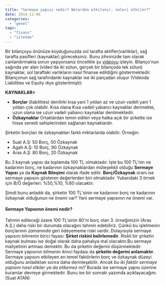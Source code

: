 ```yaml
---
title: "Sermaye yapısı nedir? Nelerden etkilenir, neleri etkiler?"
date: 2014-11-06
categories: 
  - "genel"
tags: 
  - "finans"
  - "isletme"
---
```


Bir bilançoyu önünüze koyduğunuzda sol tarafta aktifler(varlıklar), sağ tarafta pasifleri (kaynaklar) göreceksiniz. Bunu zihninizde tam olarak canlandırmakta sorun yaşıyorsanız öncelikle şu [videoyu](http://www.investopedia.com/video/play/introduction-balance-sheet/) izleyin. Bilanço'nun sağında yer alan (video'da iki sütun, gerçek bir bilançoda tek sütun) kaynaklar, sol taraftaki varlıkların nasıl finanse edildiğini göstermektedir. Bilançonun sağ tarafındanki kaynaklar ise iki parçadan oluşur (Videoda Liabilities ve Equity diye gösterilmişti):

**KAYNAKLAR=**

- **Borçlar** (liabilities) denilirki kısa yani 1 yıldan az ve uzun vadeli yani 1 yıldan çok olabilir. Kısa olana Kısa vadeli yabancı kaynaklar denmekte, uzun olana ise uzun vadeli yabancı kaynaklar denilmektedir.
- **Özkaynaklar** Ortaklardan temin edilen veya halka açık bir şirkette ise hisse senedi sahiplerinden sağlanan kaynaklardır.

Şirketin borçları ile özkaynakları farklı miktarlarda olabilir. Örneğin:

- Suat A.Ş: 50 Borç, 50 Özkaynak
- Agah A.Ş: 10 Borç, 90 Özkaynak
- Aras A.Ş: 80 Borç, 20 Özkaynak

Bu 3 kaynak yapısı da toplamda 100 TL olmaktadır. İşte bu 100 TL'nin ne kadarının borç, ne kadarının özkaynaklardan müteşekkil olduğu **Sermaye Yapısı** ya da **Kaynak Bileşimi** olarak ifade edilir. **Borç/Özkaynak** oranı ise sermaye yapısını gösteren değerlerden biri olmaktadır. Yukarıdaki 3 örnek için B/Ö değerleri: %50,%10, %80 olacaktır.

Şimdi bunu anladık da, şirketin 100 TL'sinin ne kadarının borç ne kadarının özkaynak olduğunun ne önemi var? Yani sermaye yapısının ne önemi var.

#### Sermaye Yapısının önemi nedir?

Tahmin edileceği üzere 100 TL'sinin 80'ni borç olan 3. örneğimizin (Aras A.Ş.) daha riski bir durumda olacağını tahmin edebiliriz. Çünkü bu işletmenin borçlarının _zamanında_ geri ödeyememe riski vardır. Dolayısıyla sermaye yapısını bilmenin birici fayası: **Şirket riskini belirlemedir**. Riskli bir şirketin kaynak bulması ise doğal olarak daha pahalıya mal olacaktır.Bu sermaye maliyetinin artması demektir. Bu da şirketin değerini düşürmektedir. Sermaye yapısının bilmenin ikinci faydası da **şirketin değerini anlamaktır**. Sermaye yapısını etkileyen en temel faktörlerin borç ve özkaynak düzeyi olduğunu anladıktan sonra daha derinleşebilir. _Ancak bu iki faktör sermaye yapısını nasıl etkiler ya da etikemez mi?_ Burada ise sermaye yapısı üzerine kuramlar devreye girmektedir. Bunu ise bir sonraki yazımda açıklayacağım. (Suat ATAN)
